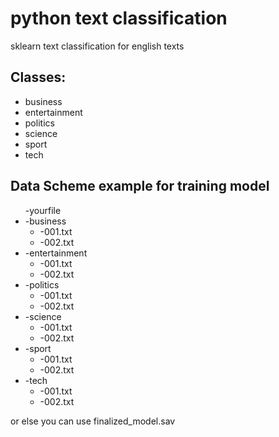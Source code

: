# python text classification
sklearn text classification for english texts

<h2>Classes: </h2>
<ul>
  <li>
    business
  </li>
    <li>
    entertainment
  </li>
    <li>
    politics
  </li>
    <li>
    science
  </li>
    <li>
    sport
  </li>
    <li>
    tech
  </li>
</ul>
<h2>Data Scheme example for training model</h2>
  <ul>-yourfile
<li>
        -business
  <ul>

<li>
            -001.txt
</li>
<li>
            -002.txt
    </ul>
</li>
<li>
        -entertainment
  <ul>

<li>
            -001.txt
</li>
<li>
            -002.txt
    </ul>
</li>
<li>
        -politics
  <ul>

<li>
            -001.txt
</li>
<li>
            -002.txt
    </ul>
</li>
<li>
        -science
  <ul>

<li>
            -001.txt
</li>
<li>
            -002.txt
    </ul>
</li>
<li>
        -sport
  <ul>

<li>
            -001.txt
</li>
<li>
            -002.txt
    </ul>
</li>
<li>
        -tech
  <ul>

<li>
            -001.txt
</li>
<li>
            -002.txt
    </ul>
</li>
  </ul>
  <p>or else you can use finalized_model.sav</p>
